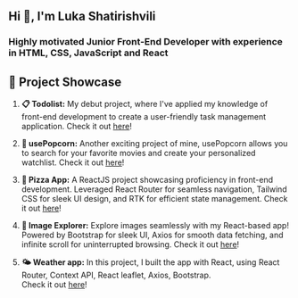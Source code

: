 Hi 👋, I'm Luka Shatirishvili
-----------------------------

### Highly motivated Junior Front-End Developer with experience in HTML, CSS, JavaScript and React

## 🚀 Project Showcase

1. **📋 Todolist:** My debut project, where I've applied my knowledge of front-end development to create a user-friendly task management application. Check it out [here](https://todolist-app-two-rust.vercel.app/)!

2. **🍿 usePopcorn:** Another exciting project of mine, usePopcorn allows you to search for your favorite movies and create your personalized watchlist. Check it out [here](https://usepopcorn-app-five.vercel.app/)!

3. **🍕 Pizza App:** A ReactJS project showcasing proficiency in front-end development. Leveraged React Router for seamless navigation, Tailwind CSS for sleek UI design, and RTK for efficient state management. Check it out [here](https://orderpizza-app.vercel.app)!

4. **📸 Image Explorer:** Explore images seamlessly with my React-based app! Powered by Bootstrap for sleek UI, Axios for smooth data fetching, and infinite scroll for uninterrupted browsing. Check it out [here](https://image-explorer-eight.vercel.app/)!

5. **🌤️ Weather app:** In this project, I built the app with React, using React Router, Context API, React leaflet, Axios, Bootstrap. <br />Check it out [here](https://weather-app-inky-zeta.vercel.app/)!
